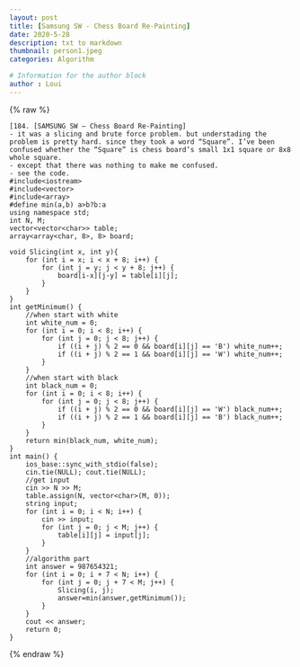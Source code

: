 ```yaml
---
layout: post
title: [Samsung SW - Chess Board Re-Painting]
date: 2020-5-28
description: txt to markdown
thumbnail: person1.jpeg
categories: Algorithm

# Information for the author block
author : Loui
---
```


{% raw %}

	﻿[184. [SAMSUNG SW – Chess Board Re-Painting]
	- it was a slicing and brute force problem. but understading the problem is pretty hard. since they took a word “Square”. I’ve been confused whether the “Square” is chess board’s small 1x1 square or 8x8 whole square.
	- except that there was nothing to make me confused.
	- see the code.
	#include<iostream>
	#include<vector>
	#include<array>
	#define min(a,b) a>b?b:a
	using namespace std;
	int N, M;
	vector<vector<char>> table;
	array<array<char, 8>, 8> board;
	
	void Slicing(int x, int y){
		for (int i = x; i < x + 8; i++) {
			for (int j = y; j < y + 8; j++) {
				board[i-x][j-y] = table[i][j];
			}
		}
	}
	int getMinimum() {
		//when start with white
		int white_num = 0;
		for (int i = 0; i < 8; i++) {
			for (int j = 0; j < 8; j++) {
				if ((i + j) % 2 == 0 && board[i][j] == 'B') white_num++;
				if ((i + j) % 2 == 1 && board[i][j] == 'W') white_num++;
			}
		}
		//when start with black
		int black_num = 0;
		for (int i = 0; i < 8; i++) {
			for (int j = 0; j < 8; j++) {
				if ((i + j) % 2 == 0 && board[i][j] == 'W') black_num++;
				if ((i + j) % 2 == 1 && board[i][j] == 'B') black_num++;
			}
		}
		return min(black_num, white_num);
	}
	int main() {
		ios_base::sync_with_stdio(false);
		cin.tie(NULL); cout.tie(NULL);
		//get input
		cin >> N >> M;
		table.assign(N, vector<char>(M, 0));
		string input;
		for (int i = 0; i < N; i++) {
			cin >> input;
			for (int j = 0; j < M; j++) {
				table[i][j] = input[j];
			}
		}
		//algorithm part
		int answer = 987654321;
		for (int i = 0; i + 7 < N; i++) {
			for (int j = 0; j + 7 < M; j++) {
				Slicing(i, j);
				answer=min(answer,getMinimum());
			}
		}
		cout << answer;
		return 0;
	}
	
{% endraw %}
